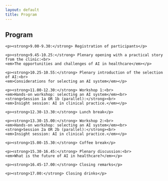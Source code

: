```yaml
---
layout: default
title: Program
---
```


<div class="content">
    <h2>Program</h2>

    <p><strong>9.00-9.30:</strong> Registration of participants</p>

    <p><strong>9.45-10.25:</strong> Plenary opening with a practical story from the clinic:<br>
    <em>The opportunities and challenges of AI in healthcare</em></p>

    <p><strong>10.25-10.55:</strong> Plenary introduction of the selection of AI:<br>
    <em>Considerations for selecting an AI system</em></p>

    <p><strong>11.00-12.30:</strong> Workshop 1:<br>
    <em>Hands-on workshop: selecting an AI system</em><br>
    <strong>Session 1a OR 1b (parallel):</strong><br>
    <em>Insight session: AI in clinical practice.</em></p>

    <p><strong>12.30-13.30:</strong> Lunch break</p>

    <p><strong>13.30-15.00:</strong> Workshop 2:<br>
    <em>Hands-on workshop: selecting an AI system</em><br>
    <strong>Session 2a OR 2b (parallel):</strong><br>
    <em>Insight session: AI in clinical practice.</em></p>

    <p><strong>15.00-15.30:</strong> Coffee break</p>

    <p><strong>15.30-16.45:</strong> Plenary discussion:<br>
    <em>What is the future of AI in healthcare?</em></p>

    <p><strong>16.45-17.00:</strong> Closing remarks</p>

    <p><strong>17.00:</strong> Closing drinks</p>
</div>



